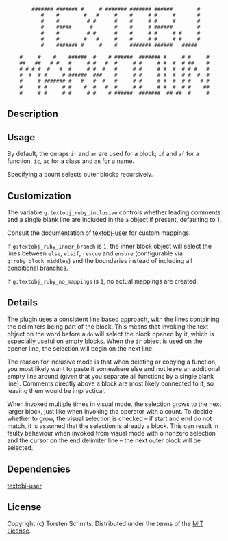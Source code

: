             ####### ####### #     # ####### ####### ######        # 
               #    #        #   #     #    #     # #     #       # 
               #    #         # #      #    #     # #     #       # 
               #    #####      #       #    #     # ######        # 
               #    #         # #      #    #     # #     # #     # 
               #    #        #   #     #    #     # #     # #     # 
               #    ####### #     #    #    ####### ######   #####  
                                                                    
        #     #    #    ######  #    # ######  ####### #     # #     # 
        ##   ##   # #   #     # #   #  #     # #     # #  #  # ##    # 
        # # # #  #   #  #     # #  #   #     # #     # #  #  # # #   # 
        #  #  # #     # ######  ###    #     # #     # #  #  # #  #  # 
        #     # ####### #   #   #  #   #     # #     # #  #  # #   # # 
        #     # #     # #    #  #   #  #     # #     # #  #  # #    ## 
        #     # #     # #     # #    # ######  #######  ## ##  #     # 
                                                                       
                                                                    

## Description



## Usage

By default, the omaps `ir` and `ar` are used for a block; `if` and `af` for a
function, `ic`, `ac` for a class and `an` for a name.

Specifying a count selects outer blocks recursively.

## Customization

The variable `g:textobj_ruby_inclusive` controls whether leading comments and a
single blank line are included in the `a` object if present, defaulting to 1.

Consult the documentation of [textobj-user][1] for custom mappings.

If `g:textobj_ruby_inner_branch` is `1`, the inner block object will select the
lines between `else`, `elsif`, `rescue` and `ensure` (configurable via
`g:ruby_block_middles`) and the boundaries instead of including all conditional
branches.

If `g:textobj_ruby_no_mappings` is `1`, no actual mappings are created.

## Details

The plugin uses a consistent line based approach, with the lines containing the
delimiters being part of the block.
This means that invoking the text object on the word before a `do` will select
the block opened by it, which is especially useful on empty blocks.
When the `ir` object is used on the opener line, the selection will begin on
the next line.

The reason for inclusive mode is that when deleting or copying a function, you
most likely want to paste it somewhere else and not leave an additional empty
line around (given that you separate all functions by a single blank line).
Comments directly above a block are most likely connected to it, so leaving
them would be impractical.

When invoked multiple times in visual mode, the selection grows to the next
larger block, just like when invoking the operator with a count.
To decide whether to grow, the visual selection is checked – if start and end
do not match, it is assumed that the selection is already a block.
This can result in faulty behaviour when invoked from visual mode with o
nonzero selection and the cursor on the end delimiter line – the next outer
block will be selected.

## Dependencies

[textobj-user][1]

## License

Copyright (c) Torsten Schmits. Distributed under the terms of the [MIT
License][2].

[1]: https://github.com/kana/vim-textobj-user 'textobj-user'
[2]: http://opensource.org/licenses/MIT 'mit license'
